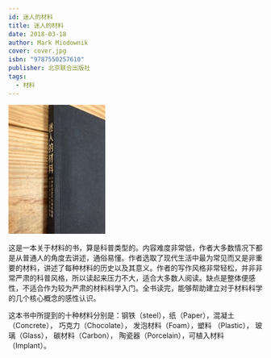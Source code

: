 ```yaml
---
id: 迷人的材料
title: 迷人的材料
date: 2018-03-18
author: Mark Miodownik
cover: cover.jpg
isbn: "9787550257610"
publisher: 北京联合出版社
tags:
  - 材料
---
```


<img src="cover.jpg" alt="迷人的材料" class="book-cover"> 

这是一本关于材料的书，算是科普类型的。内容难度非常低，作者大多数情况下都是从普通人的角度去讲述，通俗易懂。作者选取了现代生活中最为常见而又是非重要的材料，讲述了每种材料的历史以及其意义。作者的写作风格非常轻松，并非非常严肃的科普风格，所以读起来压力不大，适合大多数人阅读。缺点是整体便感性，不适合作为较为严肃的材料科学入门。全书读完，能够帮助建立对于材料科学的几个核心概念的感性认识。

这本书中所提到的十种材料分别是：钢铁（steel），纸（Paper），混凝土（Concrete）， 巧克力（Chocolate）， 发泡材料（Foam），塑料 （Plastic）， 玻璃（Glass）， 碳材料（Carbon）， 陶瓷器（Porcelain），可植入材料（Implant）。
